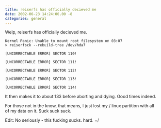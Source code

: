 ```yaml
---
title: reiserfs has officially decieved me
date: 2002-06-23 14:24:00.00 -8
categories: general
---
```

Welp, reiserfs has officially decieved me.

```shell
Kernel Panic: Unable to mount root filesystem on 03:07
> reiserfsck --rebuild-tree /dev/hda7

[UNCORRECTABLE ERROR] SECTOR 110!

[UNCORRECTABLE ERROR] SECTOR 111!

[UNCORRECTABLE ERROR] SECTOR 112!

[UNCORRECTABLE ERROR] SECTOR 113!

[UNCORRECTABLE ERROR] SECTOR 114!
```

It then makes it to about 133 before aborting and dying. Good times indeed.

For those not in the know, that means, I just lost my / linux partition with all of my data on it. Suck suck suck.

Edit: No seriously - this fucking sucks. hard. =/

